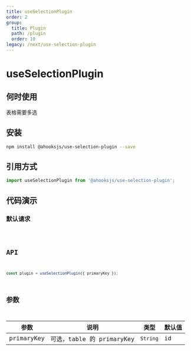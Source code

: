 ```yaml
---
title: useSelectionPlugin
order: 2
group:
  title: Plugin
  path: /plugin
  order: 10
legacy: /next/use-selection-plugin
---
```


# useSelectionPlugin

## 何时使用

表格需要多选

## 安装

```sh
npm install @ahooksjs/use-selection-plugin --save
```

## 引用方式

```js
import useSelectionPlugin from '@ahooksjs/use-selection-plugin';
```

## 代码演示

### 默认请求

<code src="./demo/default.tsx" />

## API

```js
const plugin = useSelectionPlugin({ primaryKey });
```

## 参数

| 参数       | 说明                      | 类型     | 默认值 |
| ---------- | ------------------------- | -------- | ------ |
| primaryKey | 可选，table 的 primaryKey | `String` | id     |
